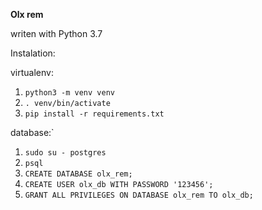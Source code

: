 **Olx rem**

writen with Python 3.7

Instalation:

virtualenv:
1. `python3 -m venv venv`
2. `. venv/bin/activate`
3. `pip install -r requirements.txt`

database:`
1. `sudo su - postgres`
2. `psql`
3. `CREATE DATABASE olx_rem;`
4. `CREATE USER olx_db WITH PASSWORD '123456';`
5. `GRANT ALL PRIVILEGES ON DATABASE olx_rem TO olx_db;`

